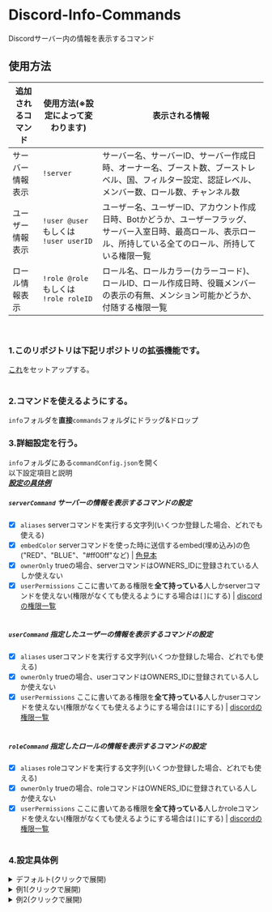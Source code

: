 # Discord-Info-Commands
Discordサーバー内の情報を表示するコマンド

## 使用方法
|追加されるコマンド|使用方法(※設定によって変わります)|表示される情報|
|---|---|---|
|サーバー情報表示|`!server`|サーバー名、サーバーID、サーバー作成日時、オーナー名、ブースト数、ブーストレベル、国、フィルター設定、認証レベル、メンバー数、ロール数、チャンネル数|
|ユーザー情報表示|`!user @user`<br>もしくは<br>`!user userID`|ユーザー名、ユーザーID、アカウント作成日時、Botかどうか、ユーザーフラッグ、サーバー入室日時、最高ロール、表示ロール、所持している全てのロール、所持している権限一覧|
|ロール情報表示|`!role @role`<br>もしくは<br>`!role roleID`|ロール名、ロールカラー(カラーコード)、ロールID、ロール作成日時、役職メンバーの表示の有無、メンション可能かどうか、付随する権限一覧|
<br>

### 1.このリポジトリは下記リポジトリの拡張機能です。
[これ](https://github.com/MakeYourOwnDiscordBot/main)をセットアップする。<br><br>
### 2.コマンドを使えるようにする。
`info`フォルダを**直接**`commands`フォルダにドラッグ&ドロップ
### 3.詳細設定を行う。
`info`フォルダにある`commandConfig.json`を開く<br>
以下設定項目と説明<br>
[***設定の具体例***](https://github.com/MakeYourOwnDiscordBot/Info-Commands/blob/main/README.md#4設定具体例)
##### `serverCommand` サーバーの情報を表示するコマンドの設定
- [x] `aliases` serverコマンドを実行する文字列(いくつか登録した場合、どれでも使える)
- [x] `embedColor` serverコマンドを使った時に送信するembed(埋め込み)の色("RED"、"BLUE"、"#ff00ff"など) | [色見本](https://www.colordic.org/)
- [x] `ownerOnly` trueの場合、serverコマンドはOWNERS_IDに登録されている人しか使えない
- [x] `userPermissions` ここに書いてある権限を**全て持っている**人しかserverコマンドを使えない(権限がなくても使えるようにする場合は`[]`にする) | [discordの権限一覧](https://scrapbox.io/discordjs-japan/Discordの権限まとめ)<br><br>
##### `userCommand` 指定したユーザーの情報を表示するコマンドの設定
- [x] `aliases` userコマンドを実行する文字列(いくつか登録した場合、どれでも使える)
- [x] `ownerOnly` trueの場合、userコマンドはOWNERS_IDに登録されている人しか使えない
- [x] `userPermissions` ここに書いてある権限を**全て持っている**人しかuserコマンドを使えない(権限がなくても使えるようにする場合は`[]`にする) | [discordの権限一覧](https://scrapbox.io/discordjs-japan/Discordの権限まとめ)<br><br>
##### `roleCommand` 指定したロールの情報を表示するコマンドの設定 
- [x] `aliases` roleコマンドを実行する文字列(いくつか登録した場合、どれでも使える)
- [x] `ownerOnly` trueの場合、roleコマンドはOWNERS_IDに登録されている人しか使えない
- [x] `userPermissions` ここに書いてある権限を**全て持っている**人しかroleコマンドを使えない(権限がなくても使えるようにする場合は`[]`にする) | [discordの権限一覧](https://scrapbox.io/discordjs-japan/Discordの権限まとめ)<br><br>
### 4.設定具体例
<details><summary>デフォルト(クリックで展開)</summary>
  
デフォルト設定
```json
{
   "serverCommand":{
      "aliases":[
         "server"
      ],
      "embedColor":"BLUE",
      "ownerOnly":false,
      "userPermissions":[]
   },
   "userCommand":{
      "aliases":[
         "user"
      ],
      "ownerOnly":false,
      "userPermissions": []
   },
   "roleCommand":{
      "aliases":[
         "role"
      ],
      "ownerOnly":false,
      "userPermissions":[]
   }
}
```
</details>


<details><summary>例1(クリックで展開)</summary>
  
aliasesを増やして簡易的に実行できるようにしてある。(aliasesを増やしすぎると、aliasesが被ってコマンドが二つ実行されてしまうことがあるので注意！)
```json
{
   "serverCommand":{
      "aliases":[  
         "server","server-info","s"
      ],
      "embedColor":"RANDOM", 
      "ownerOnly":false, 
      "userPermissions":[]
   },
   "userCommand":{
      "aliases":[
         "user","user-info","u"
      ],
      "ownerOnly":false,
      "userPermissions":[]
   },
   "roleCommand":{
      "aliases":[
         "role","role-info","r"
      ],
      "ownerOnly":false,
      "userPermissions":[]
   }
}
```
</details>


<details><summary>例2(クリックで展開)</summary>
  
権限強め、`OWNERS_ID`に登録されていてかつ、管理者権限(`ADMINISTRATOR`)を持っていないと実行できない(あくまで例、この設定にするのはお勧めできない。)
```json
{
   "serverCommand":{
      "aliases":[
         "server"
      ],
      "embedColor":"BLUE",
      "ownerOnly":true,
      "userPermissions":[
         "ADMINISTRATOR"
      ]
   },
   "userCommand":{
      "aliases":[
         "user"
      ],
      "ownerOnly":true,
      "userPermissions":[
         "ADMINISTRATOR"
      ]
   },
   "roleCommand":{
      "aliases":[
         "role"
      ],
      "ownerOnly":true,
      "userPermissions":[
         "ADMINISTRATOR"
      ]
   }
}
```
</details>
